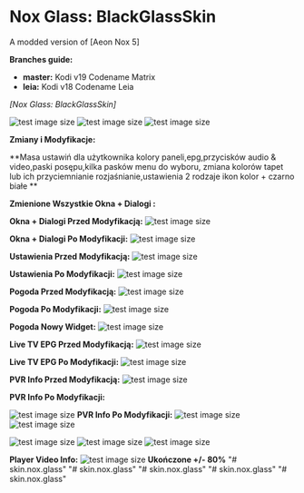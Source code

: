 # Nox Glass: BlackGlassSkin
A modded version of [Aeon Nox 5]

**Branches guide:**
 - **master:** Kodi v19 Codename Matrix
 - **leia:** Kodi v18 Codename Leia

*[Nox Glass: BlackGlassSkin]*


![test image size](https://github.com/BondasH/Pic.Info/blob/master/skin.nox.glass.png?raw=true)
![test image size](https://github.com/BondasH/Pic.Info/blob/master/1.png?raw=true)
![test image size](https://github.com/BlackGlassSkin/Pic.Info/blob/master/home.png?raw=true)


**Zmiany i Modyfikacje:**

**Masa ustawiń dla użytkownika kolory paneli,epg,przycisków audio & video,paski posępu,kilka pasków menu do wyboru,
zmiana kolorów tapet lub ich przyciemnianie rozjaśnianie,ustawienia 2 rodzaje ikon kolor + czarno białe **

**Zmienione Wszystkie Okna + Dialogi :**

**Okna + Dialogi Przed Modyfikacją:**
![test image size](https://github.com/BondasH/Pic.Info/blob/master/pandialodiold.png?raw=true)

**Okna + Dialogi Po Modyfikacji:**
![test image size](https://github.com/BondasH/Pic.Info/blob/master/pandialoginew.png?raw=true)


**Ustawienia Przed Modyfikacją:**
![test image size](https://github.com/BondasH/Pic.Info/blob/master/setold.png?raw=true)

**Ustawienia Po Modyfikacji:**
![test image size](https://github.com/BondasH/Pic.Info/blob/master/setnew.png?raw=true)


**Pogoda Przed Modyfikacją:**
![test image size](https://github.com/BondasH/Pic.Info/blob/master/oldweat.png?raw=true)

**Pogoda Po Modyfikacji:**
![test image size](https://github.com/BondasH/Pic.Info/blob/master/newweat.png?raw=true)

**Pogoda Nowy Widget:**
![test image size](https://raw.githubusercontent.com/BlackGlassSkin/Pic.Info/master/pogodawidget.png?raw=true)

**Live TV EPG Przed Modyfikacją:**
![test image size](https://github.com/BondasH/Pic.Info/blob/master/epgold.png?raw=true)

**Live TV EPG Po Modyfikacji:**
![test image size](https://github.com/BondasH/Pic.Info/blob/master/guide.png?raw=true)

**PVR Info Przed Modyfikacją:**
![test image size](https://github.com/BlackGlassSkin/Pic.Info/blob/master/pvrold.png?raw=true?raw=true)

**PVR Info Po Modyfikacji:**

![test image size](https://github.com/BlackGlassSkin/Pic.Info/blob/master/pvrnew2.png?raw=true?raw=true)
**PVR Info Po Modyfikacji:**
![test image size](https://raw.githubusercontent.com/BlackGlassSkin/Pic.Info/master/playertv.png?raw=true?raw=true)
![test image size](https://github.com/BlackGlassSkin/Pic.Info/blob/master/pvrplayerinfo.png?raw=true)

![test image size](https://github.com/BlackGlassSkin/Pic.Info/blob/master/pvr1.png?raw=true)
![test image size](https://github.com/BlackGlassSkin/Pic.Info/blob/master/pvr2.png?raw=true)
![test image size](https://github.com/BlackGlassSkin/Pic.Info/blob/master/pvrwall.png?raw=true)

**Player Video Info:**
![test image size](https://github.com/BlackGlassSkin/Pic.Info/blob/master/videoinfo.png?raw=true)
**Ukończone +/- 80%**
"# skin.nox.glass" 
"# skin.nox.glass" 
"# skin.nox.glass" 
"# skin.nox.glass" 
"# skin.nox.glass" 
